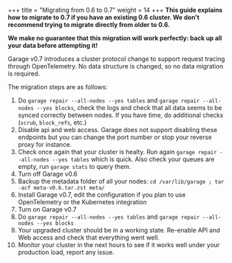 +++
title = "Migrating from 0.6 to 0.7"
weight = 14
+++
**This guide explains how to migrate to 0.7 if you have an existing 0.6 cluster.
We don't recommend trying to migrate directly from older to 0.6.**

**We make no guarantee that this migration will work perfectly:
back up all your data before attempting it!**

Garage v0.7 introduces a cluster protocol change to support request tracing through OpenTelemetry.
No data structure is changed, so no data migration is required.

The migration steps are as follows:

1. Do `garage repair --all-nodes --yes tables` and `garage repair --all-nodes --yes blocks`,
   check the logs and check that all data seems to be synced correctly between
   nodes. If you have time, do additional checks (`scrub`, `block_refs`, etc.)
2. Disable api and web access. Garage does not support disabling
   these endpoints but you can change the port number or stop your reverse
   proxy for instance.
3. Check once again that your cluster is healty. Run again `garage repair --all-nodes --yes tables` which is quick.
   Also check your queues are empty, run `garage stats` to query them.
4. Turn off Garage v0.6
5. Backup the metadata folder of all your nodes: `cd /var/lib/garage ; tar -acf meta-v0.6.tar.zst meta/`
6. Install Garage v0.7, edit the configuration if you plan to use OpenTelemetry or the Kubernetes integration
7. Turn on Garage v0.7
8. Do `garage repair --all-nodes --yes tables` and `garage repair --all-nodes --yes blocks`
9. Your upgraded cluster should be in a working state. Re-enable API and Web
    access and check that everything went well.
10. Monitor your cluster in the next hours to see if it works well under your production load, report any issue.
